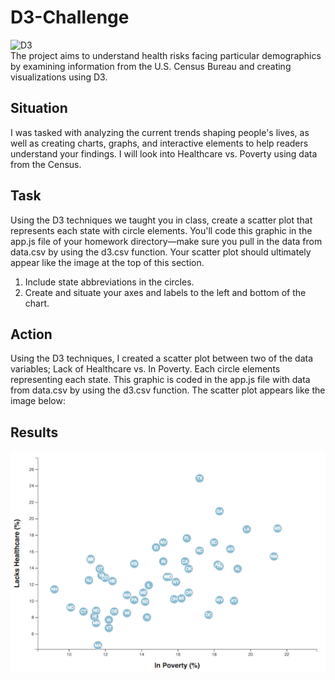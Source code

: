 # D3-Challenge
![D3](https://camo.githubusercontent.com/dc86212a5cfcaee4aa0683039917f5047018852c446bef81d9515eb1ffa13b37/68747470733a2f2f6d656469612e67697068792e636f6d2f6d656469612f763278496f7573376d6e4559672f67697068792e676966)<br>
The project aims to understand health risks facing particular demographics by examining information from the U.S. Census Bureau and creating visualizations using D3.

## Situation
I was tasked with analyzing the current trends shaping people's lives, as well as creating charts, graphs, and interactive elements to help readers understand your findings. I will look into Healthcare vs. Poverty using data from the Census.

## Task
Using the D3 techniques we taught you in class, create a scatter plot that represents each state with circle elements. You'll code this graphic in the app.js file of your homework directory—make sure you pull in the data from data.csv by using the d3.csv function. Your scatter plot should ultimately appear like the image at the top of this section.


1. Include state abbreviations in the circles.<br>
2. Create and situate your axes and labels to the left and bottom of the chart.<br>

## Action
Using the D3 techniques, I created a scatter plot between two of the data variables; Lack of Healthcare vs. In Poverty. Each circle elements representing each state. This graphic is coded in the app.js file with data from data.csv by using the d3.csv function. The scatter plot appears like the image below:

## Results
![Scatter Plot](https://github.com/llhabers/D3-Challenge/blob/main/Images/4-scatter.jpg)

